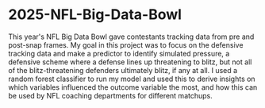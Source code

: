 # 2025-NFL-Big-Data-Bowl

This year's NFL Big Data Bowl gave contestants tracking data from pre and post-snap frames. My goal in this project was to focus on the defensive tracking data and make a predictor to identify simulated pressure, a defensive scheme where a defense lines up threatening to blitz, but not all of the blitz-threatening defenders ultimately blitz, if any at all. I used a random forest classifier to run my model and used this to derive insights on which variables influenced the outcome variable the most, and how this can be used by NFL coaching departments for different matchups.
